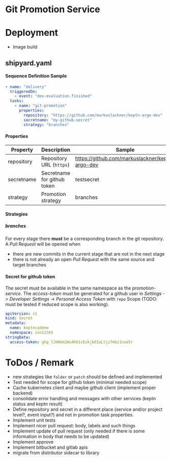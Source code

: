 # Git Promotion Service

# Deployment

* Image build

## shipyard.yaml

#### Sequence Definition Sample

```yaml
- name: "delivery"
  triggeredOn:
    - event: "dev.evaluation.finished"
  tasks:
    - name: "git-promotion"
      properties:
        repository: "https://github.com/markuslackner/keptn-argo-dev"
        secretname: "my-github-secret"
        strategy: "branches"
```

#### Properties

| Property | Description | Sample |
| -------- | ----------- | ------ |
| repository | Repository URL (`https`) | https://github.com/markuslackner/keptn-argo-dev |
| secretname | Secretname for github token | testsecret |
| strategy | Promotion strategy | branches |

#### Strategies

##### branches

For every stage there **must** be a corresponding branch in the git repository. A *Pull Request* will be opened when

* there are new commits in the current stage that are not in the next stage
* there is not already an open *Pull Request* with the same source and target branches

#### Secret for github token

The secret must be available in the same namespace as the *promotion-service*. The *access-token* must be generated for a github user in
*Settings -> Developer Settings -> Personal Access Token* with `repo` Scope (TODO: must be tested if reduced scope is also working).

```yaml
apiVersion: v1
kind: Secret
metadata:  
  name: keptncademo
  namespace: inn12345
stringData:
  access-token: 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
```

# ToDos / Remark

* new strategies like `folder` or `patch` should be defined and implemented
* Test needed for scope for github token (minimal needed scope)
* Cache kubernetes client and maybe github client (implement proper backend)
* consolidate error handling and messages with other services (keptn status and keptn result) 
* Define repository and secret in a different place (service and/or project level?, event input?) and not in promotion task properties. 
* Implement unit tests
* Implement nicer pull request: body, labels and such things
* Implement update of pull request (only needed if there is some information in body that needs to be updated)
* Implement approve
* Implement bitbucket and gitlab apis
* migrate from distributor sidecar to library